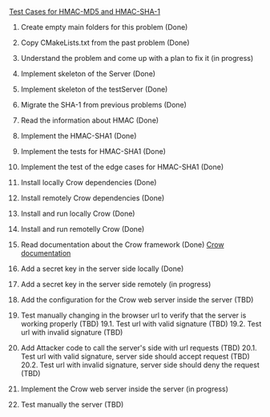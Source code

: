 [Test Cases for HMAC-MD5 and HMAC-SHA-1](https://datatracker.ietf.org/doc/html/rfc2202)


1. Create empty main folders for this problem (Done)
2. Copy CMakeLists.txt from the past problem (Done)
3. Understand the problem and come up with a plan to fix it (in progress)
4. Implement skeleton of the Server (Done)
5. Implement skeleton of the testServer (Done)
6. Migrate the SHA-1 from previous problems (Done)
7. Read the information about HMAC (Done)
8. Implement the HMAC-SHA1 (Done)
9. Implement the tests for HMAC-SHA1 (Done)
10. Implement the test of the edge cases for HMAC-SHA1 (Done)
11. Install locally Crow dependencies (Done)
12. Install remotely Crow dependencies (Done)
13. Install and run locally Crow (Done)
14. Install and run remotelly Crow (Done)
15. Read documentation about the Crow framework (Done)
    [Crow documentation](https://crowcpp.org/master/guides/)
16. Add a secret key in the server side locally (Done)

17. Add a secret key in the server side remotely (in progress)

18. Add the configuration for the Crow web server inside the server (TBD)
19. Test manually changing in the browser url to verify that the server is working properly (TBD)
    19.1. Test url with valid signature (TBD)
    19.2. Test url with invalid signature (TBD)
20. Add Attacker code to call the server's side with url requests (TBD)
    20.1. Test url with valid signature, server side should accept request (TBD)
    20.2. Test url with invalid signature, server side should deny the request (TBD)

16. Implement the Crow web server inside the server (in progress)

17. Test manually the server (TBD)
